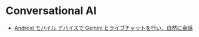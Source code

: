 # Conversational AI

- [Android モバイル デバイスで Gemini とライブチャットを行い、自然に会話](https://support.google.com/gemini/answer/15274899?hl=ja)
